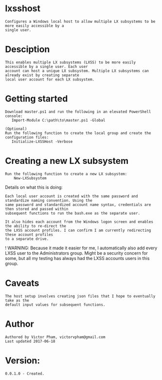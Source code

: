 # lxsshost
    Configures a Windows local host to allow multiple LX subsystems to be more easily accessible by a 
    single user.
    
# Desciption
    This enables multiple LX subsystems (LXSS) to be more easily accessible by a single user. Each user 
    account can host a unique LX subsystem. Multiple LX subsystems can already exist by creating separate 
    local user account for each LX subsystem.
    
# Getting started
    Download master.ps1 and run the following in an elevated PowerShell console:
       Import-Module C:\path\to\master.ps1 -Global
    
    (Optional)
    Run the following function to create the local group and create the configuration files:
       Initialize-LXSSHost -Verbose
    
# Creating a new LX subsystem
    Run the following function to create a new LX subsystem:
        New-LXSubsystem
    
Details on what this is doing:
    
    Each local user account is created with the same password and standardize naming convention. Using the 
    same password and standardized account name syntax, credentials are then stored and passed within 
    subsequent functions to run the bash.exe as the separate user.
    
    It also hides each account from the Windows logon screen and enables the ability to re-direct the
    the LXSS account profiles. I can confirm I am currently redirecting these account profiles
    to a separate drive.
    
  ! WARNING: Because it made it easier for me, I automatically also add every LXSS user
    to the Administrators group. Might be a security concern for some, but all my testing
    has always had the LXSS accounts users in this group. 
   
# Caveats
    The host setup involves creating json files that I hope to eventually take as the 
    default input values for subsequent functions.
    
# Author
    Authored by Victor Pham, victorvpham@gmail.com
    Last updated 2017-06-18
    
# Version:
    0.0.1.0 - Created.
